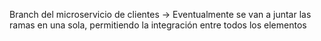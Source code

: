 Branch del microservicio de clientes -> Eventualmente se van a juntar las ramas en una sola, permitiendo la integración entre todos los elementos
